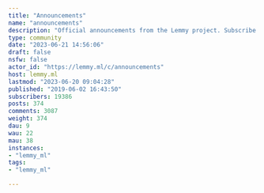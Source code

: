 ```yaml
---
title: "Announcements" 
name: "announcements"
description: "Official announcements from the Lemmy project. Subscribe to this community or add it to your RSS reader in order to be notified about new releases and important updates.You can also find major news on [join-lemmy.org](https://join-lemmy.org/news)"
type: community
date: "2023-06-21 14:56:06"
draft: false
nsfw: false
actor_id: "https://lemmy.ml/c/announcements"
host: lemmy.ml
lastmod: "2023-06-20 09:04:28"
published: "2019-06-02 16:43:50"
subscribers: 19386
posts: 374
comments: 3087
weight: 374
dau: 9
wau: 22
mau: 38
instances:
- "lemmy_ml"
tags: 
- "lemmy_ml"

---
```

